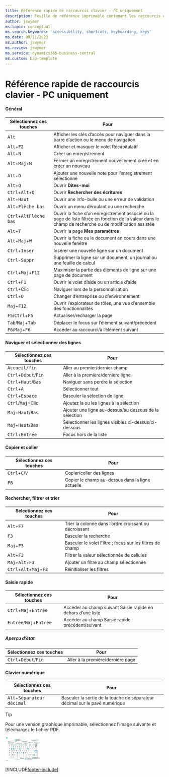 ```yaml
---
title: Référence rapide de raccourcis clavier - PC uniquement
description: Feuille de référence imprimable contenant les raccourcis clavier les plus populaires pour les utilisateurs de PC.
author: jswymer
ms.topic: conceptual
ms.search.keywords: 'accessibility, shortcuts, keyboarding, keys'
ms.date: 09/11/2023
ms.author: jswymer
ms.review: jswymer
ms.service: dynamics365-business-central
ms.custom: bap-template
---
```


# <a name="keyboard-quick-reference---pc-only"></a>Référence rapide de raccourcis clavier - PC uniquement

#### <a name="general"></a>Général

|Sélectionnez ces touches|Pour|  
|-|-|
|<kbd>Alt</kbd>|Afficher les clés d’accès pour naviguer dans la barre d’action ou le menu de navigation|
|<kbd>Alt</kbd>+<kbd>F2</kbd>|Afficher et masquer le volet Récapitulatif|
|<kbd>Alt</kbd>+<kbd>N</kbd>|Créer un enregistrement|
|<kbd>Alt</kbd>+<kbd>Maj</kbd>+<kbd>N</kbd>|Fermer un enregistrement nouvellement créé et en créer un nouveau|
|<kbd>Alt</kbd>+<kbd>O</kbd>|Ajouter une nouvelle note pour l’enregistrement sélectionné|
|<kbd>Alt</kbd>+<kbd>Q</kbd>|Ouvrir **Dites-moi**|
|<kbd>Ctrl</kbd>+<kbd>Alt</kbd>+<kbd>Q</kbd>|Ouvrir **Rechercher des écritures**|
|<kbd>Alt</kbd>+<kbd>Haut</kbd>|Ouvrir une info-bulle ou une erreur de validation|
|<kbd>Alt</kbd>+<kbd>Flèche bas</kbd>|Ouvrir un menu déroulant ou une recherche|
|<kbd>Ctrl</kbd>+<kbd>Alt</kbd><kbd>Flèche bas</kbd>|Ouvrir la fiche d’un enregistrement associé ou la page de liste filtrée en fonction de la valeur dans le champ de recherche ou de modification assistée|
|<kbd>Alt</kbd>+<kbd>T</kbd>|Ouvrir la page **Mes paramètres**|
|<kbd>Alt</kbd>+<kbd>Maj</kbd>+<kbd>W</kbd>|Ouvrir la fiche ou le document en cours dans une nouvelle fenêtre|
|<kbd>Ctrl</kbd>+<kbd>Inser</kbd>|Insérer une nouvelle ligne sur un document|
|<kbd>Ctrl</kbd>-<kbd>Suppr</kbd>|Supprimer la ligne sur un document, un journal ou une feuille de calcul|
|<kbd>Ctrl</kbd>+<kbd>Maj</kbd>+<kbd>F12</kbd>|Maximiser la partie des éléments de ligne sur une page de document|
|<kbd>Ctrl</kbd>+<kbd>F1</kbd>|Ouvrir le volet d’aide ou un article d’aide|
|<kbd>Ctrl</kbd>+Clic|Naviguer lors de la personnalisation|
|<kbd>Ctrl</kbd>+<kbd>O</kbd>|Changer d’entreprise ou d’environnement|
|<kbd>Maj</kbd>+<kbd>F12</kbd>|Ouvrir l’explorateur de rôles, une vue d’ensemble des fonctionnalités|
|<kbd>F5</kbd>/<kbd>Ctrl</kbd>+<kbd>F5</kbd>|Actualiser/recharger la page|
|<kbd>Tab</kbd>/<kbd>Maj</kbd>+<kbd>Tab</kbd>|Déplacer le focus sur l’élément suivant/précédent|
|<kbd>F6</kbd>/<kbd>Maj</kbd>+<kbd>F6</kbd>|Accéder au raccourci/à l’élément suivant|

#### <a name="navigate--select-rows"></a>Naviguer et sélectionner des lignes

|Sélectionnez ces touches|Pour|
|-|-|
|<kbd>Accueil/fin|Aller au premier/dernier champ|
|<kbd>Ctrl</kbd>+<kbd>Début</kbd>/<kbd>Fin</kbd>|Aller à la première/dernière ligne|
|<kbd>Ctrl</kbd>+<kbd>Haut</kbd>/<kbd>Bas</kbd>|Naviguer sans perdre la sélection|
|<kbd>Ctrl</kbd>+<kbd>A</kbd>|Sélectionner tout|
|<kbd>Ctrl</kbd>+<kbd>Espace</kbd>|Basculer la sélection de ligne|
|<kbd>Ctrl</kbd>/<kbd>Maj</kbd>+Clic|Ajoutez la ou les lignes à la sélection|
|<kbd>Maj</kbd>+<kbd>Haut</kbd>/<kbd>Bas</kbd>|Ajouter une ligne au-dessus/au dessous de la sélection|
|<kbd>Maj</kbd>+<kbd>Haut</kbd>/<kbd>Bas</kbd>|Sélectionner les lignes visibles ci-dessus/ci-dessous|
|<kbd>Ctrl</kbd>+<kbd>Entrée</kbd>|Focus hors de la liste|

#### <a name="copy--paste"></a>Copier et coller

|Sélectionnez ces touches|Pour|
|-|-|
|<kbd>Ctrl</kbd>+<kbd>C</kbd>/<kbd>V</kbd>|Copier/coller des lignes|
|<kbd>F8</kbd>|Copier le champ au-dessus dans la ligne actuelle|

#### <a name="search-filter--sort"></a>Rechercher, filtrer et trier

|Sélectionnez ces touches|Pour|
|-|-|
|<kbd>Alt</kbd>+<kbd>F7</kbd>|Trier la colonne dans l’ordre croissant ou décroissant|
|<kbd>F3</kbd>|Basculer la recherche|
|<kbd>Maj</kbd>+<kbd>F3</kbd>|Basculer le volet Filtre ; focus sur les filtres de champ|
|<kbd>Alt</kbd>+<kbd>F3</kbd>|Filtrer la valeur sélectionnée de cellules|
|<kbd>Maj</kbd>+<kbd>Alt</kbd>+<kbd>F3</kbd>|Ajouter un filtre au champ sélectionnée|
|<kbd>Ctrl</kbd>+<kbd>Alt</kbd>+<kbd>Maj</kbd>+<kbd>F3</kbd>|Réinitialiser les filtres|

#### <a name="quick-entry"></a>Saisie rapide

|Sélectionnez ces touches|Pour|
|-|-|
|<kbd>Ctrl</kbd>+<kbd>Maj</kbd>+<kbd>Entrée</kbd>|Accéder au champ suivant Saisie rapide en dehors d’une liste|
|<kbd>Entrée</kbd>/<kbd>Maj</kbd>+<kbd>Entrée</kbd>|Accéder au champ Saisie rapide précédent/suivant|

##### <a name="report-preview"></a>Aperçu d’état

|Sélectionnez ces touches|Pour|
|-|-|
|<kbd>Ctrl</kbd>+<kbd>Début</kbd>/<kbd>Fin</kbd>|Aller à la première/dernière page|

#### <a name="numeric-keypad"></a>Clavier numérique

|Sélectionnez ces touches|Pour|  
|-|-|
|<kbd>Alt</kbd>+<kbd>Séparateur décimal</kbd>|Basculer la sortie de la touche de séparateur décimal sur le pavé numérique|

> [!TIP]
> Pour une version graphique imprimable, sélectionnez l’image suivante et téléchargez le fichier PDF.
>
> [![Icône qui ouvre un PDF.](media/keyboard_shortcut_inline.png)](media/keyboard-shortcuts-2023.pdf)


[!INCLUDE[footer-include](includes/footer-banner.md)]
